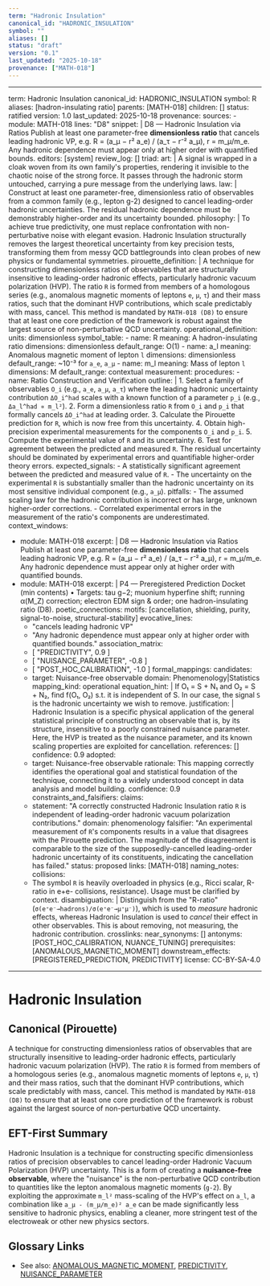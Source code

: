 ```yaml
---
term: "Hadronic Insulation"
canonical_id: "HADRONIC_INSULATION"
symbol: ""
aliases: []
status: "draft"
version: "0.1"
last_updated: "2025-10-18"
provenance: ["MATH-018"]
---
```


---
term: Hadronic Insulation
canonical_id: HADRONIC_INSULATION
symbol: R
aliases: [hadron-insulating ratio]
parents: [MATH-018]
children: []
status: ratified
version: 1.0
last_updated: 2025-10-18
provenance:
  sources:
    - module: MATH-018
      lines: "D8"
      snippet: |
        D8 — Hadronic Insulation via Ratios
        Publish at least one parameter-free **dimensionless ratio** that cancels leading hadronic VP, e.g.
        R = (a_μ − r² a_e) / (a_τ − r⁻² a_μ), r = m_μ/m_e.
        Any hadronic dependence must appear only at higher order with quantified bounds.
  editors: [system]
  review_log: []
triad:
  art: |
    A signal is wrapped in a cloak woven from its own family's properties, rendering it invisible to the chaotic noise of the strong force. It passes through the hadronic storm untouched, carrying a pure message from the underlying laws.
  law: |
    Construct at least one parameter-free, dimensionless ratio of observables from a common family (e.g., lepton g-2) designed to cancel leading-order hadronic uncertainties. The residual hadronic dependence must be demonstrably higher-order and its uncertainty bounded.
  philosophy: |
    To achieve true predictivity, one must replace confrontation with non-perturbative noise with elegant evasion. Hadronic Insulation structurally removes the largest theoretical uncertainty from key precision tests, transforming them from messy QCD battlegrounds into clean probes of new physics or fundamental symmetries.
pirouette_definition: |
  A technique for constructing dimensionless ratios of observables that are structurally insensitive to leading-order hadronic effects, particularly hadronic vacuum polarization (HVP). The ratio `R` is formed from members of a homologous series (e.g., anomalous magnetic moments of leptons `e`, `μ`, `τ`) and their mass ratios, such that the dominant HVP contributions, which scale predictably with mass, cancel. This method is mandated by `MATH-018 (D8)` to ensure that at least one core prediction of the framework is robust against the largest source of non-perturbative QCD uncertainty.
operational_definition:
  units: dimensionless
  symbol_table:
    - name: R
      meaning: A hadron-insulating ratio
      dimensions: dimensionless
      default_range: O(1)
    - name: a_l
      meaning: Anomalous magnetic moment of lepton `l`
      dimensions: dimensionless
      default_range: ~10⁻³ for `a_e`, `a_μ`
    - name: m_l
      meaning: Mass of lepton `l`
      dimensions: M
      default_range: contextual
  measurement:
    procedures:
      - name: Ratio Construction and Verification
        outline: |
          1. Select a family of observables `O_i` (e.g., `a_e`, `a_μ`, `a_τ`) where the leading hadronic uncertainty contribution `ΔO_i^had` scales with a known function of a parameter `p_i` (e.g., `Δa_l^had ∝ m_l²`).
          2. Form a dimensionless ratio `R` from `O_i` and `p_i` that formally cancels `ΔO_i^had` at leading order.
          3. Calculate the Pirouette prediction for `R`, which is now free from this uncertainty.
          4. Obtain high-precision experimental measurements for the components `O_i` and `p_i`.
          5. Compute the experimental value of `R` and its uncertainty.
          6. Test for agreement between the predicted and measured `R`. The residual uncertainty should be dominated by experimental errors and quantifiable higher-order theory errors.
        expected_signals:
          - A statistically significant agreement between the predicted and measured value of `R`.
          - The uncertainty on the experimental `R` is substantially smaller than the hadronic uncertainty on its most sensitive individual component (e.g., `a_μ`).
        pitfalls:
          - The assumed scaling law for the hadronic contribution is incorrect or has large, unknown higher-order corrections.
          - Correlated experimental errors in the measurement of the ratio's components are underestimated.
context_windows:
  - module: MATH-018
    excerpt: |
      D8 — Hadronic Insulation via Ratios
      Publish at least one parameter-free **dimensionless ratio** that cancels leading hadronic VP, e.g. R = (a_μ − r² a_e) / (a_τ − r⁻² a_μ), r = m_μ/m_e. Any hadronic dependence must appear only at higher order with quantified bounds.
  - module: MATH-018
    excerpt: |
      P4 — Preregistered Prediction Docket (min contents)
      • Targets: tau g−2; muonium hyperfine shift; running α(M_Z) correction; electron EDM sign & order; one hadron-insulating ratio (D8).
poetic_connections:
  motifs: [cancellation, shielding, purity, signal-to-noise, structural-stability]
  evocative_lines:
    - "cancels leading hadronic VP"
    - "Any hadronic dependence must appear only at higher order with quantified bounds."
  association_matrix:
    - [ "PREDICTIVITY", 0.9 ]
    - [ "NUISANCE_PARAMETER", -0.8 ]
    - [ "POST_HOC_CALIBRATION", -1.0 ]
formal_mappings:
  candidates:
    - target: Nuisance-free observable
      domain: Phenomenology|Statistics
      mapping_kind: operational
      equation_hint: |
        If O₁ = S + N₁ and O₂ = S + N₂, find f(O₁, O₂) s.t. it is independent of S. In our case, the signal `S` is the hadronic uncertainty we wish to remove.
      justification: |
        Hadronic Insulation is a specific physical application of the general statistical principle of constructing an observable that is, by its structure, insensitive to a poorly constrained nuisance parameter. Here, the HVP is treated as the nuisance parameter, and its known scaling properties are exploited for cancellation.
      references: []
      confidence: 0.9
  adopted:
    - target: Nuisance-free observable
      rationale: This mapping correctly identifies the operational goal and statistical foundation of the technique, connecting it to a widely understood concept in data analysis and model building.
      confidence: 0.9
constraints_and_falsifiers:
  claims:
    - statement: "A correctly constructed Hadronic Insulation ratio `R` is independent of leading-order hadronic vacuum polarization contributions."
      domain: phenomenology
      falsifier: "An experimental measurement of `R`'s components results in a value that disagrees with the Pirouette prediction. The magnitude of the disagreement is comparable to the size of the supposedly-cancelled leading-order hadronic uncertainty of its constituents, indicating the cancellation has failed."
      status: proposed
      links: [MATH-018]
naming_notes:
  collisions:
    - The symbol `R` is heavily overloaded in physics (e.g., Ricci scalar, R-ratio in e+e- collisions, resistance). Usage must be clarified by context.
  disambiguation: |
    Distinguish from the "R-ratio" (`σ(e⁺e⁻→hadrons)/σ(e⁺e⁻→μ⁺μ⁻)`), which is used to *measure* hadronic effects, whereas Hadronic Insulation is used to *cancel* their effect in other observables. This is about removing, not measuring, the hadronic contribution.
crosslinks:
  near_synonyms: []
  antonyms: [POST_HOC_CALIBRATION, NUANCE_TUNING]
  prerequisites: [ANOMALOUS_MAGNETIC_MOMENT]
  downstream_effects: [PREGISTERED_PREDICTION, PREDICTIVITY]
license: CC-BY-SA-4.0
---

# Hadronic Insulation

## Canonical (Pirouette)
A technique for constructing dimensionless ratios of observables that are structurally insensitive to leading-order hadronic effects, particularly hadronic vacuum polarization (HVP). The ratio `R` is formed from members of a homologous series (e.g., anomalous magnetic moments of leptons `e`, `μ`, `τ`) and their mass ratios, such that the dominant HVP contributions, which scale predictably with mass, cancel. This method is mandated by `MATH-018 (D8)` to ensure that at least one core prediction of the framework is robust against the largest source of non-perturbative QCD uncertainty.

## EFT-First Summary
Hadronic Insulation is a technique for constructing specific dimensionless ratios of precision observables to cancel leading-order Hadronic Vacuum Polarization (HVP) uncertainty. This is a form of creating a **nuisance-free observable**, where the "nuisance" is the non-perturbative QCD contribution to quantities like the lepton anomalous magnetic moments (`g-2`). By exploiting the approximate `m_l²` mass-scaling of the HVP's effect on `a_l`, a combination like `a_μ - (m_μ/m_e)² a_e` can be made significantly less sensitive to hadronic physics, enabling a cleaner, more stringent test of the electroweak or other new physics sectors.

## Glossary Links
- See also: [ANOMALOUS_MAGNETIC_MOMENT](./ANOMALOUS_MAGNETIC_MOMENT.md), [PREDICTIVITY](./PREDICTIVITY.md), [NUISANCE_PARAMETER](./NUISANCE_PARAMETER.md)